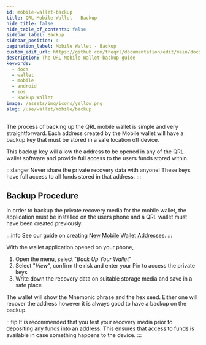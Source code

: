 ```yaml
---
id: mobile-wallet-backup
title: QRL Mobile Wallet - Backup
hide_title: false
hide_table_of_contents: false
sidebar_label: Backup
sidebar_position: 4
pagination_label: Mobile Wallet - Backup
custom_edit_url: https://github.com/theqrl/documentation/edit/main/docs/Use/Wallet/Mobile/backup-wallet.md
description: The QRL Mobile Wallet backup guide
keywords:
  - docs
  - wallet
  - mobile
  - android
  - ios
  - Backup Wallet
image: /assets/img/icons/yellow.png
slug: /use/wallet/mobile/backup
---
```



The process of backing up the QRL mobile wallet is simple and very straightforward. Each address created by the Mobile wallet will have a backup key that must be stored in a safe location off device.

This backup key will allow the address to be opened in any of the QRL wallet software and provide full access to the users funds stored within.


:::danger
Never share the private recovery data with anyone! These keys have full access to all funds stored in that address. 
:::

## Backup Procedure

In order to backup the private recovery media for the mobile wallet, the application must be installed on the users phone and a QRL wallet must have been created previously.

:::info
See our guide on creating [New Mobile Wallet Addresses](/use/wallet/mobile/new).
:::

With the wallet application opened on your phone, 

1. Open the menu, select "*Back Up Your Wallet*" 
2. Select "*View*", confirm the risk and enter your Pin to access the private keys
3. Write down the recovery data on suitable storage media and save in a safe place

The wallet will show the Mnemonic phrase and the hex seed. Either one will recover the address however it is always good to have a backup on the backup.

:::tip
It is recommended that you test your recovery media prior to depositing any funds into an address. This ensures that access to funds is available in case something happens to the device.
:::

